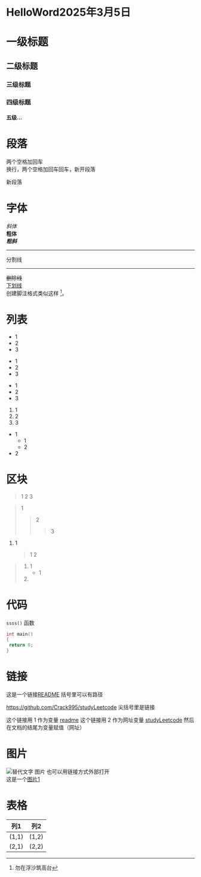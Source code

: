 # HelloWord2025年3月5日

# 一级标题
## 二级标题
### 三级标题
### 四级标题
#### 五级...

# 段落
两个空格加回车  
换行，两个空格加回车回车，新开段落  

新段落

# 字体
*斜体*  
**粗体**  
***粗斜***  
*** 
分割线
***
~~删除线~~  
<u>下划线</u>  
创建脚注格式类似这样 [^1]。
[^1]:勿在浮沙筑高台
# 列表
* 1
* 2
* 3
- 1
- 2
- 3
+ 1
+ 2
+ 3
1. 1
2. 2
3. 3  
+ 1
  + 1
  + 2
+ 2

# 区块
> 1
> 2
> 3  

> 1
>> 2
>>> 3  

1. 1
    > 1
    > 2
      
> 1. 1
>    + 1
> 2.

# 代码
`ssss()` 函数  

```C++
int main()
{
 return 0;
}
```

# 链接

这是一个链接[README](/README.md)
括号里可以有路径  

<https://github.com/Crack995/studyLeetcode>
尖括号里是链接

这个链接用 1 作为变量 [readme][1]
这个链接用 2 作为网址变量 [studyLeetcode][2]
然后在文档的结尾为变量赋值（网址）  

  [1]: /README.md
  [2]: https://github.com/Crack995/studyLeetcode

# 图片
![替代文字 图片](链接)
也可以用链接方式外部打开  
这是一个[图片1](链接)  

# 表格
| 列1|列2|
|-|-|
|(1,1)|(1,2)|
|(2,1)|(2,2)|

